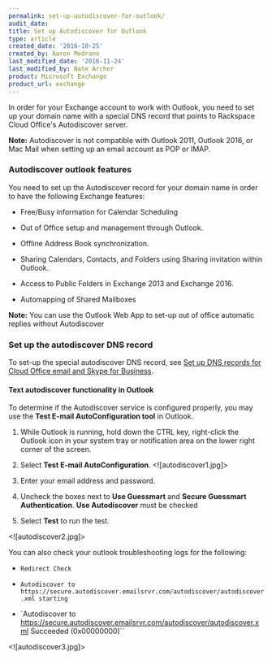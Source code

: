 ```yaml
---
permalink: set-up-autodiscover-for-outlook/
audit_date:
title: Set up Autodiscover for Outlook
type: article
created_date: '2016-10-25'
created_by: Aaron Medrano
last_modified_date: '2016-11-24'
last_modified_by: Nate Archer
product: Microsoft Exchange
product_url: exchange
---
```



In order for your Exchange account to work with Outlook, you need to set up your domain name with a special DNS record that points to Rackspace Cloud Office's Autodiscover server.

**Note:** Autodiscover is not compatible with Outlook 2011, Outlook 2016, or Mac Mail when setting up an email account as POP or IMAP.


### Autodiscover outlook features

You need to set up the Autodiscover record for your domain name in order to have the following Exchange features:

- Free/Busy information for Calendar Scheduling

- Out of Office setup and management through Outlook.

- Offline Address Book synchronization.

- Sharing Calendars, Contacts, and Folders using Sharing invitation within Outlook.

- Access to Public Folders in Exchange 2013 and Exchange 2016.

- Automapping of Shared Mailboxes

**Note:** You can use the Outlook Web App to set-up out of office automatic replies without Autodiscover

### Set up the autodiscover DNS record

To set-up the special autodiscover DNS record, see [Set up DNS records for Cloud Office email and Skype for Business](https://support.rackspace.com/how-to/set-up-dns-records-for-cloud-office-email-and-skype-for-business/#autodiscover-records).

#### Text autodiscover functionality in Outlook

To determine if the Autodiscover service is configured properly, you may use the **Test E-mail AutoConfiguration tool** in Outlook.

1. While Outlook is running, hold down the CTRL key, right-click the Outlook icon in your system tray or notification area on the lower right corner of the screen.

2. Select **Test E-mail AutoConfiguration**.
<![autodiscover1.jpg]>

3. Enter your email address and password.

4. Uncheck the boxes next to **Use Guessmart** and **Secure Guessmart Authentication**. **Use Autodiscover** must be checked

5. Select **Test** to run the test.

<![autodiscover2.jpg]>


You can also check your outlook troubleshooting logs for the following:

- `Redirect Check`

- `Autodiscover to https://secure.autodiscover.emailsrvr.com/autodiscover/autodiscover.xml starting`

- `Autodiscover to https://secure.autodiscover.emailsrvr.com/autodiscover/autodiscover.xml Succeeded (0x00000000)``

<![autodiscover3.jpg]>
